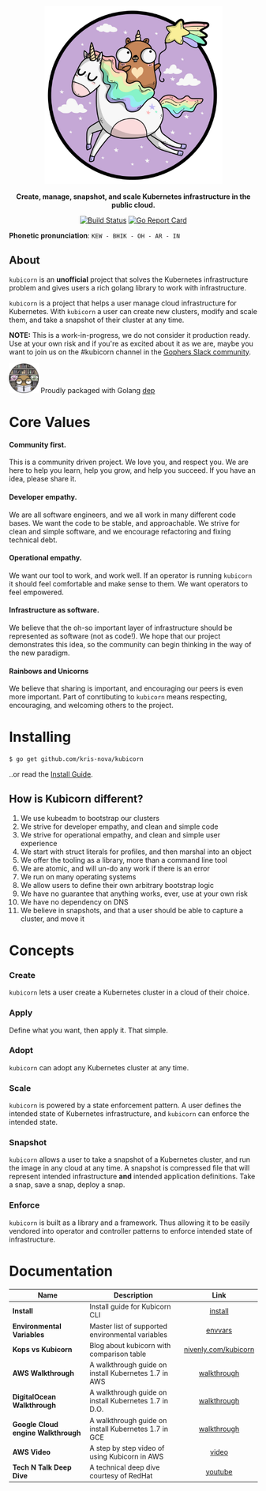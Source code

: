 <p align="center"><img src="docs/img/kubicorn-trans.png" width="360"></p>
<p align="center"><b>Create, manage, snapshot, and scale Kubernetes infrastructure in the public cloud.</b></p>
<p align="center">
  <a href="https://travis-ci.org/kris-nova/kubicorn"><img src="https://travis-ci.org/kris-nova/kubicorn.svg?branch=master" alt="Build Status"></img></a>
  <a href="https://goreportcard.com/report/github.com/kris-nova/kubicorn"><img src="https://goreportcard.com/badge/github.com/kris-nova/kubicorn" alt="Go Report Card"></img></a>
</p>

**Phonetic pronunciation**: `KEW - BHIK - OH - AR - IN`

## About

`kubicorn` is an **unofficial** project that solves the Kubernetes infrastructure problem and gives users a rich golang library to work with infrastructure.

`kubicorn` is a project that helps a user manage cloud infrastructure for Kubernetes.
With `kubicorn` a user can create new clusters, modify and scale them, and take a snapshot of their cluster at any time.

**NOTE:** This is a work-in-progress, we do not consider it production ready.
Use at your own risk and if you're as excited about it as we are, maybe you want to join us on the #kubicorn channel in the [Gophers Slack community](https://invite.slack.golangbridge.org/).


<img src="https://github.com/ashleymcnamara/gophers/blob/master/NERDY.png" width="60"> Proudly packaged with Golang [dep](https://github.com/golang/dep)

# Core Values

#### Community first.

This is a community driven project. We love you, and respect you. We are here to help you learn, help you grow, and help you succeed. If you have an idea, please share it.

#### Developer empathy. 

We are all software engineers, and we all work in many different code bases. We want the code to be stable, and approachable. We strive for clean and simple software, and we encourage refactoring and fixing technical debt.

#### Operational empathy. 

We want our tool to work, and work well. If an operator is running `kubicorn` it should feel comfortable and make sense to them. We want operators to feel empowered.

#### Infrastructure as software.

We believe that the oh-so important layer of infrastructure should be represented as software (not as code!). We hope that our project demonstrates this idea, so the community can begin thinking in the way of the new paradigm.

#### Rainbows and Unicorns 

We believe that sharing is important, and encouraging our peers is even more important. Part of conrtibuting to `kubicorn` means respecting, encouraging, and welcoming others to the project. 

# Installing

```bash
$ go get github.com/kris-nova/kubicorn
``` 

..or read the [Install Guide](docs/INSTALL.md).

## How is Kubicorn different?

1) We use kubeadm to bootstrap our clusters
2) We strive for developer empathy, and clean and simple code
3) We strive for operational empathy, and clean and simple user experience
4) We start with struct literals for profiles, and then marshal into an object
5) We offer the tooling as a library, more than a command line tool
6) We are atomic, and will un-do any work if there is an error
7) We run on many operating systems
8) We allow users to define their own arbitrary bootstrap logic
9) We have no guarantee that anything works, ever, use at your own risk
10) We have no dependency on DNS
11) We believe in snapshots, and that a user should be able to capture a cluster, and move it

# Concepts

### Create

`kubicorn` lets a user create a Kubernetes cluster in a cloud of their choice.

### Apply

Define what you want, then apply it. That simple.

### Adopt

`kubicorn` can adopt any Kubernetes cluster at any time.

### Scale

`kubicorn` is powered by a state enforcement pattern.
A user defines the intended state of Kubernetes infrastructure, and `kubicorn` can enforce the intended state.

### Snapshot

`kubicorn` allows a user to take a snapshot of a Kubernetes cluster, and run the image in any cloud at any time.
A snapshot is compressed file that will represent intended infrastructure **and** intended application definitions.
Take a snap, save a snap, deploy a snap.

### Enforce

`kubicorn` is built as a library and a framework. Thus allowing it to be easily vendored into operator and controller patterns to enforce intended state of infrastructure.

# Documentation

| Name                                 | Description                                                 | Link                                                                            |
| ------------------------------------ | ----------------------------------------------------------- |:-------------------------------------------------------------------------------:|
| **Install**                          | Install guide for Kubicorn CLI                              | [install](docs/INSTALL.md)                                                      |
| **Environmental Variables**          | Master list of supported environmental variables            | [envvars](docs/envar.md)                                                        |
| **Kops vs Kubicorn**                 | Blog about kubicorn with comparison table                   | [nivenly.com/kubicorn](https://nivenly.com/kubicorn)                            |
| **AWS Walkthrough**                  | A walkthrough guide on install Kubernetes 1.7 in AWS        | [walkthrough](docs/aws/walkthrough.md)                                          |
| **DigitalOcean Walkthrough**         | A walkthrough guide on install Kubernetes 1.7 in D.O.       | [walkthrough](docs/do/walkthrough.md)                                           |
| **Google Cloud engine  Walkthrough** | A walkthrough guide on install Kubernetes 1.7 in GCE        | [walkthrough](docs/google/walkthrough.md)                                       |
| **AWS Video**                        | A step by step video of using Kubicorn in AWS               | [video](https://www.useloom.com/share/a0afd5034e654b0b8d6785a5fa8ec754)         |
| **Tech N Talk Deep Dive**            | A technical deep dive courtesy of RedHat                    | [youtube](https://youtu.be/2DmUG0RgS70?list=PLaR6Rq6Z4IqfwXtKT7KeARRvxdvyLqG72) |
